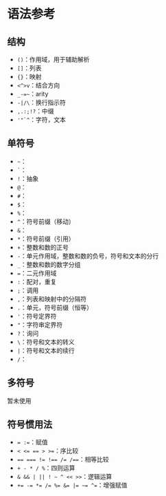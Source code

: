 # 语法参考

## 结构

- `()`：作用域，用于辅助解析
- `[]`：列表
- `{}`：映射
- `<^>v`：结合方向
- `_-=~`：arity
- `-|/\`：换行指示符
- `,.:;!?`：中缀
- ``'"`^``：字符，文本

## 单符号

- `~`：
- `` ` ``：
- `!`：抽象
- `@`：
- `#`：
- `$`：
- `%`：
- `^`：符号前缀（移动）
- `&`：
- `*`：符号前缀（引用）
- `+`：整数和数的正号
- `-`：单元作用域，整数和数的负号，符号和文本的分行
- `_`：整数和数的数字分组
- `=`：二元作用域
- `:`：配对，重复
- `;`：调用
- `,`：列表和映射中的分隔符
- `.`：单元，符号前缀（恒等）
- `'`：符号定界符
- `"`：字符串定界符
- `?`：询问
- `\`：符号和文本的转义
- `|`：符号和文本的续行
- `/`：

## 多符号

暂未使用

## 符号惯用法

- `= :=`：赋值
- `< <= == > >=`：序比较
- `== === != !== /= /==`：相等比较
- `+ - * / %`：四则运算
- `& && | || ! ~ ^ << >>`：逻辑运算
- `+= -= *= /= %= &= |= ~= ^=`：增强赋值
